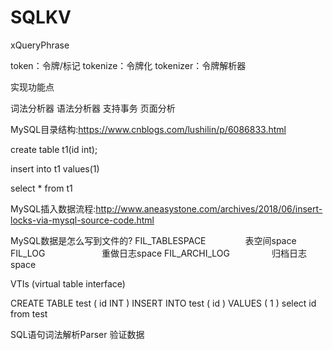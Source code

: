 # SQLKV

xQueryPhrase

token：令牌/标记
tokenize：令牌化
tokenizer：令牌解析器

实现功能点

词法分析器
语法分析器
支持事务
页面分析


MySQL目录结构:https://www.cnblogs.com/lushilin/p/6086833.html

create table t1(id int);

insert into t1 values(1)

select * from t1


MySQL插入数据流程:http://www.aneasystone.com/archives/2018/06/insert-locks-via-mysql-source-code.html


MySQL数据是怎么写到文件的?
FIL_TABLESPACE                表空间space
FIL_LOG                       重做日志space
FIL_ARCHI_LOG                 归档日志space

VTIs (virtual table interface)


CREATE TABLE test ( id INT )
INSERT INTO test ( id ) VALUES ( 1 )
select id from test

SQL语句词法解析Parser
验证数据
